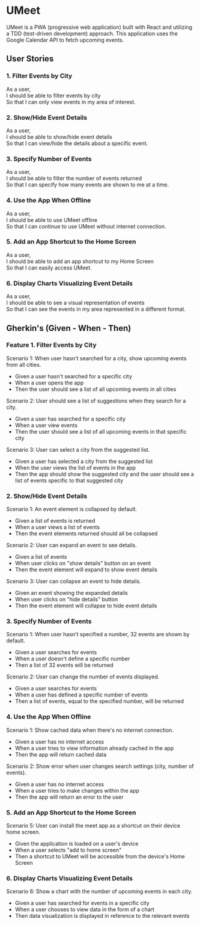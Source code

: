 # UMeet

UMeet is a PWA (progressive web application) built with React and utilizing a TDD (test-driven development) approach. This application uses the Google Calendar API to fetch upcoming events.



## User Stories

### 1. Filter Events by City
As a user,\
I should be able to filter events by city\
So that I can only view events in my area of interest.

### 2. Show/Hide Event Details
As a user,\
I should be able to show/hide event details\
So that I can view/hide the details about a specific event.

### 3. Specify Number of Events
As a user, \
I should be able to filter the number of events returned\
So that I can specify how many events are shown to me at a time.

### 4. Use the App When Offline
As a user,\
I should be able to use UMeet offline\
So that I can continue to use UMeet without internet connection.

### 5. Add an App Shortcut to the Home Screen
As a user, \
I should be able to add an app shortcut to my Home Screen\
So that I can easily access UMeet.

### 6. Display Charts Visualizing Event Details
As a user,\
I should be able to see a visual representation of events\
So that I can see the events in my area represented in a different format.



## Gherkin's (Given - When - Then)

### Feature 1. Filter Events by City

Scenario 1: When user hasn't searched for a city, show upcoming events from all cities.
- Given a user hasn't searched for a specific city
- When a user opens the app
- Then the user should see a list of all upcoming events in all cities

Scenario 2: User should see a list of suggestions when they search for a city.
- Given a user has searched for a specific city
- When a user view events
- Then the user should see a list of all upcoming events in that specific city

Scenario 3: User can select a city from the suggested list.
- Given a user has selected a city from the suggested list
- When the user views the list of events in the app
- Then the app should show the suggested city and the user should see a list of events specific to that suggested city


### 2. Show/Hide Event Details

Scenario 1: An event element is collapsed by default.
- Given a list of events is returned
- When a user views a list of events
- Then the event elements returned should all be collapsed

Scenario 2: User can expand an event to see details.
- Given a list of events
- When user clicks on "show details" button on an event
- Then the event element will expand to show event details

Scenario 3: User can collapse an event to hide details.
- Given an event showing the expanded details
- When user clicks on "hide details" button
- Then the event element will collapse to hide event details


### 3. Specify Number of Events

Scenario 1: When user hasn't specified a number, 32 events are shown by default.
- Given a user searches for events
- When a user doesn't define a specific number
- Then a list of 32 events will be returned

Scenario 2: User can change the number of events displayed.
- Given a user searches for events
- When a user has defined a specific number of events
- Then a list of events, equal to the specified number, will be returned


### 4. Use the App When Offline

Scenario 1: Show cached data when there's no internet connection.
- Given a user has no internet access
- When a user tries to view information already cached in the app
- Then the app will return cached data

Scenario 2: Show error when user changes search settings (city, number of events).
- Given a user has no internet access
- When a user tries to make changes within the app
- Then the app will return an error to the user


### 5. Add an App Shortcut to the Home Screen

Scenario 5: User can install the meet app as a shortcut on their device home screen.
- Given the application is loaded on a user's device
- When a user selects "add to home screen" 
- Then a shortcut to UMeet will be accessible from the device's Home Screen


### 6. Display Charts Visualizing Event Details

Scenario 6: Show a chart with the number of upcoming events in each city.
- Given a user has searched for events in a specific city
- When a user chooses to view data in the form of a chart
- Then data visualization is displayed in reference to the relevant events
